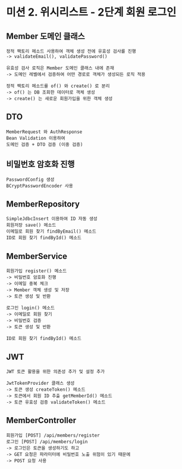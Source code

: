 # 미션 2. 위시리스트 - 2단계 회원 로그인

## Member 도메인 클래스 
    정적 팩토리 메소드 사용하여 객체 생성 전에 유효성 검사를 진행
    -> validateEmail(), validatePassword()

    유효성 검사 로직은 Member 도메인 클래스 내에 존재
    -> 도메인 레벨에서 검증하여 어떤 경로로 객체가 생성되든 로직 적용

    정적 팩토리 메소드를 of() 와 create() 로 분리 
    -> of() 는 DB 조회한 데이터로 객체 생성
    -> create() 는 새로운 회원가입을 위한 객체 생성

## DTO
    MemberRequest 와 AuthResponse 
    Bean Validation 이용하여
    도메인 검증 + DTO 검증 (이중 검증)

## 비밀번호 암호화 진행
    PasswordConfig 생성 
    BCryptPasswordEncoder 사용

## MemberRepository 
    SimpleJdbcInsert 이용하여 ID 자동 생성
    회원저장 save() 메소드
    이메일로 회원 찾기 findByEmail() 메소드
    ID로 회원 찾기 findById() 메소드 

## MemberService
    회원가입 register() 메소드 
    -> 비밀번호 암호화 진행
    -> 이메일 중복 체크
    -> Member 객체 생성 및 저장
    -> 토큰 생성 및 반환

    로그인 login() 메소드
    -> 이메일로 회원 찾기
    -> 비밀번호 검증
    -> 토큰 생성 및 반환

    ID로 회원 찾기 findById() 메소드 


## JWT 
    JWT 토큰 활용을 위한 의존성 추가 및 설정 추가
    
    JwtTokenProvider 클래스 생성 
    -> 토큰 생성 createToken() 메소드
    -> 토큰에서 회원 ID 추출 getMemberId() 메소드
    -> 토큰 유효성 검증 validateToken() 메소드 
    

## MemberController 
    회원가입 [POST] /api/members/register
    로그인 [POST] /api/members/login
    -> 로그인은 토큰을 생성하기도 하고 
    -> GET 요청은 파라미터에 비밀번호 노출 위험이 있기 때문에
    -> POST 요청 사용